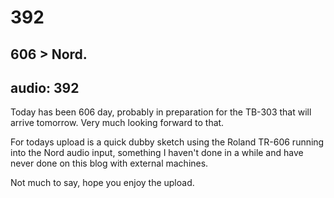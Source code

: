 # 392
## 606 > Nord.
audio: 392
---
Today has been 606 day, probably in preparation for the TB-303 that will arrive tomorrow. Very much looking forward to that.

For todays upload is a quick dubby sketch using the Roland TR-606 running into the Nord audio input, something I haven't done in a while and have never done on this blog with external machines.

Not much to say, hope you enjoy the upload.





